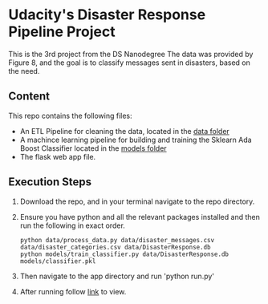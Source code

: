 # Udacity's Disaster Response Pipeline Project

This is the 3rd project from the DS Nanodegree
The data was provided by Figure 8, and the goal is to classify messages sent in disasters, based on the need.

## Content
This repo contains the following files:
* An ETL Pipeline for cleaning the data, located in the [data folder](./data/process_data.py)
* A machince learning pipeline for building and training the Sklearn Ada Boost Classifier located in the [models folder](./models/train_classifier.py)
* The flask web app file.

## Execution Steps
1. Download the repo, and in your terminal navigate to the repo directory.
2. Ensure you have python and all the relevant packages installed and then run the following in exact order.

       python data/process_data.py data/disaster_messages.csv data/disaster_categories.csv data/DisasterResponse.db
       python models/train_classifier.py data/DisasterResponse.db models/classifier.pkl

3. Then navigate to the app directory and run 'python run.py' 
4. After running follow [link](https://view6914b2f4-3001.udacity-student-workspaces.com/) to view.
